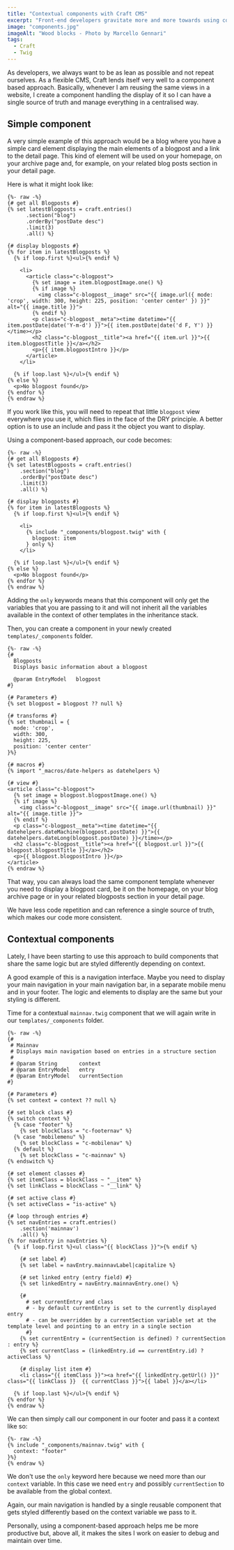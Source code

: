 ```yaml
---
title: "Contextual components with Craft CMS"
excerpt: "Front-end developers gravitate more and more towards using components these days. Here is a simple approach to reuse the logic of a component in Craft CMS while adjusting its styling depending on context."
image: "components.jpg"
imageAlt: "Wood blocks - Photo by Marcello Gennari"
tags:
  - Craft
  - Twig
---
```


As developers, we always want to be as lean as possible and not repeat ourselves. As a flexible CMS, Craft lends itself very well to a component based approach. Basically, whenever I am reusing the same views in a website, I create a component handling the display of it so I can have a single source of truth and manage everything in a centralised way.

## Simple component

A very simple example of this approach would be a blog where you have a simple card element displaying the main elements of a blogpost and a link to the detail page. This kind of element will be used on your homepage, on your archive page and, for example, on your related blog posts section in your detail page.

Here is what it might look like:

```twig
{%- raw -%}
{# get all Blogposts #}
{% set latestBlogposts = craft.entries()
      .section("blog")
      .orderBy("postDate desc")
      .limit(3)
      .all() %}

{# display blogposts #}
{% for item in latestBlogposts %}
  {% if loop.first %}<ul>{% endif %}

    <li>
      <article class="c-blogpost">
        {% set image = item.blogpostImage.one() %}
        {% if image %}
          <img class="c-blogpost__image" src="{{ image.url({ mode: 'crop', width: 300, height: 225, position: 'center center' }) }}" alt="{{ image.title }}">
        {% endif %}
        <p class="c-blogpost__meta"><time datetime="{{ item.postDate|date('Y-m-d') }}">{{ item.postDate|date('d F, Y') }}</time></p>
        <h2 class="c-blogpost__title"><a href="{{ item.url }}">{{ item.blogpostTitle }}</a></h2>
        <p>{{ item.blogpostIntro }}</p>
      </article>
    </li>

  {% if loop.last %}</ul>{% endif %}
{% else %}
  <p>No blogpost found</p>
{% endfor %}
{% endraw %}
```

If you work like this, you will need to repeat that little `blogpost` view everywhere you use it, which flies in the face of the DRY principle. A better option is to use an include and pass it the object you want to display.

Using a component-based approach, our code becomes:

```twig
{%- raw -%}
{# get all Blogposts #}
{% set latestBlogposts = craft.entries()
    .section("blog")
    .orderBy("postDate desc")
    .limit(3)
    .all() %}

{# display blogposts #}
{% for item in latestBlogposts %}
  {% if loop.first %}<ul>{% endif %}

    <li>
      {% include "_components/blogpost.twig" with {
        blogpost: item
      } only %}
    </li>

  {% if loop.last %}</ul>{% endif %}
{% else %}
  <p>No blogpost found</p>
{% endfor %}
{% endraw %}
```

Adding the `only` keywords means that this component will only get the variables that you are passing to it and will not inherit all the variables available in the context of other templates in the inheritance stack.

Then, you can create a component in your newly created `templates/_components` folder.

```twig
{%- raw -%}
{#
  Blogposts
  Displays basic information about a blogpost

  @param EntryModel   blogpost
#}

{# Parameters #}
{% set blogpost = blogpost ?? null %}

{# transforms #}
{% set thumbnail = {
  mode: 'crop',
  width: 300,
  height: 225,
  position: 'center center'
}%}

{# macros #}
{% import "_macros/date-helpers as datehelpers %}

{# view #}
<article class="c-blogpost">
  {% set image = blogpost.blogpostImage.one() %}
  {% if image %}
    <img class="c-blogpost__image" src="{{ image.url(thumbnail) }}" alt="{{ image.title }}">
  {% endif %}
  <p class="c-blogpost__meta"><time datetime="{{ datehelpers.dateMachine(blogpost.postDate) }}">{{ datehelpers.dateLong(blogpost.postDate) }}</time></p>
  <h2 class="c-blogpost__title"><a href="{{ blogpost.url }}">{{ blogpost.blogpostTitle }}</a></h2>
  <p>{{ blogpost.blogpostIntro }}</p>
</article>
{% endraw %}
```

That way, you can always load the same component template whenever you need to display a blogpost card, be it on the homepage, on your blog archive page or in your related blogposts section in your detail page.

We have less code repetition and can reference a single source of truth, which makes our code more consistent.

## Contextual components

Lately, I have been starting to use this approach to build components that share the same logic but are styled differently depending on context.

A good example of this is a navigation interface. Maybe you need to display your main navigation in your main navigation bar, in a separate mobile menu and in your footer. The logic and elements to display are the same but your styling is different.

Time for a contextual `mainnav.twig` component that we will again write in our `templates/_components` folder.

```twig
{%- raw -%}
{#
 # Mainnav
 # Displays main navigation based on entries in a structure section
 #
 # @param String       context
 # @param EntryModel   entry
 # @param EntryModel   currentSection
#}

{# Parameters #}
{% set context = context ?? null %}

{# set block class #}
{% switch context %}
  {% case "footer" %}
    {% set blockClass = "c-footernav" %}
  {% case "mobilemenu" %}
    {% set blockClass = "c-mobilenav" %}
  {% default %}
    {% set blockClass = "c-mainnav" %}
{% endswitch %}

{# set element classes #}
{% set itemClass = blockClass ~ "__item" %}
{% set linkClass = blockClass ~ "__link" %}

{# set active class #}
{% set activeClass = "is-active" %}

{# loop through entries #}
{% set navEntries = craft.entries()
    .section('mainnav')
    .all() %}
{% for navEntry in navEntries %}
  {% if loop.first %}<ul class="{{ blockClass }}">{% endif %}

    {# set label #}
    {% set label = navEntry.mainnavLabel|capitalize %}

    {# set linked entry (entry field) #}
    {% set linkedEntry = navEntry.mainnavEntry.one() %}

    {#
      # set currentEntry and class
      # - by default currentEntry is set to the currently displayed entry
      # - can be overridden by a currentSection variable set at the template level and pointing to an entry in a single section
      #}
    {% set currentEntry = (currentSection is defined) ? currentSection : entry %}
    {% set currentClass = (linkedEntry.id == currentEntry.id) ? activeClass %}

    {# display list item #}
    <li class="{{ itemClass }}"><a href="{{ linkedEntry.getUrl() }}" class="{{ linkClass }}  {{ currentClass }}">{{ label }}</a></li>

  {% if loop.last %}</ul>{% endif %}
{% endfor %}
{% endraw %}
```

We can then simply call our component in our footer and pass it a context like so:

```twig
{%- raw -%}
{% include "_components/mainnav.twig" with {
  context: "footer"
}%}
{% endraw %}
```

We don't use the `only` keyword here because we need more than our `context` variable. In this case we need `entry` and possibly `currentSection` to be available from the global context.

Again, our main navigation is handled by a single reusable component that gets styled differently based on the context variable we pass to it.

Personally, using a component-based approach helps me be more productive but, above all, it makes the sites I work on easier to debug and maintain over time.
